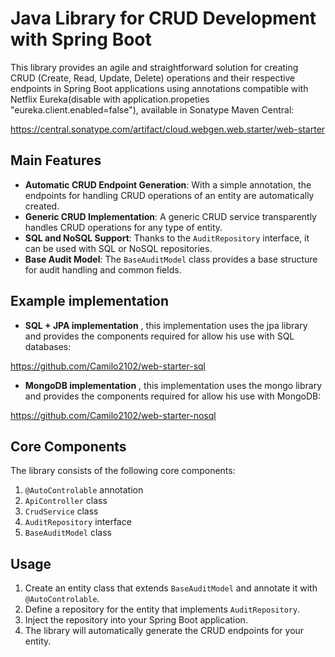 # Java Library for CRUD Development with Spring Boot

This library provides an agile and straightforward solution for creating CRUD (Create, Read, Update, Delete) operations and their respective endpoints in Spring Boot applications using annotations compatible with Netflix Eureka(disable with application.propeties "eureka.client.enabled=false"), available in Sonatype Maven Central:

https://central.sonatype.com/artifact/cloud.webgen.web.starter/web-starter

## Main Features

- **Automatic CRUD Endpoint Generation**: With a simple annotation, the endpoints for handling CRUD operations of an entity are automatically created.
- **Generic CRUD Implementation**: A generic CRUD service transparently handles CRUD operations for any type of entity.
- **SQL and NoSQL Support**: Thanks to the `AuditRepository` interface, it can be used with SQL or NoSQL repositories.
- **Base Audit Model**: The `BaseAuditModel` class provides a base structure for audit handling and common fields.

## Example implementation

- **SQL + JPA implementation** , this implementation uses the jpa library and provides the components required for allow his use with SQL databases:

https://github.com/Camilo2102/web-starter-sql

- **MongoDB implementation** , this implementation uses the mongo library and provides the components required for allow his use with MongoDB:

https://github.com/Camilo2102/web-starter-nosql

## Core Components

The library consists of the following core components:

1. `@AutoControlable` annotation
2. `ApiController` class
3. `CrudService` class
4. `AuditRepository` interface
5. `BaseAuditModel` class

## Usage

1. Create an entity class that extends `BaseAuditModel` and annotate it with `@AutoControlable`.
2. Define a repository for the entity that implements `AuditRepository`.
3. Inject the repository into your Spring Boot application.
4. The library will automatically generate the CRUD endpoints for your entity.


